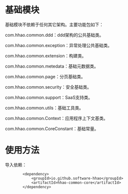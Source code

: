 # 基础模块

基础模块不依赖于任何其它架构。主要功能包如下：

com.hhao.common.ddd：ddd架构的公共基础类。

com.hhao.common.exception：异常处理公共基础类。

com.hhao.common.extension：构建类。

com.hhao.common.metedata：基础元数据类。

com.hhao.common.page：分页基础类。

com.hhao.common.security：安全基础类。

com.hhao.common.support：SaaS支持类。

com.hhao.common.utils：基础工具类。

com.hhao.common.Context：应用程序上下文基类。

com.hhao.common.CoreConstant：基础常量。

# 使用方法

导入依赖：
```
        <dependency>
            <groupId>io.github.software-hhao</groupId>
            <artifactId>hhao-common-core</artifactId>
        </dependency>
```
